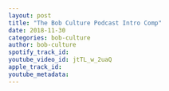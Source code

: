 ```yaml
---
layout: post
title: "The Bob Culture Podcast Intro Comp"
date: 2018-11-30
categories: bob-culture
author: bob-culture
spotify_track_id: 
youtube_video_id: jtTL_w_2uaQ
apple_track_id: 
youtube_metadata: 
---
```

